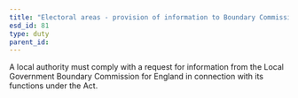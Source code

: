 ```yaml
---
title: "Electoral areas - provision of information to Boundary Commission"
esd_id: 81
type: duty
parent_id:  
---
```


A local authority must comply with a request for information from the Local Government Boundary Commission for England in connection with its functions under the Act.

